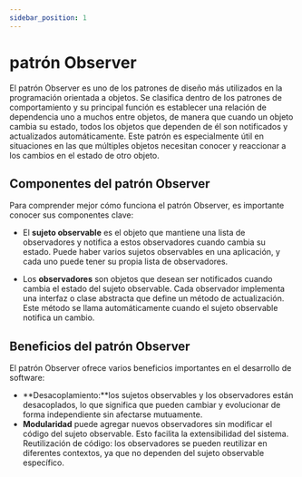 ```yaml
---
sidebar_position: 1
---
```


# patrón Observer

El patrón Observer es uno de los patrones de diseño más utilizados en la programación orientada a objetos. Se clasifica dentro de los patrones de comportamiento y su principal función es establecer una relación de dependencia uno a muchos entre objetos, de manera que cuando un objeto cambia su estado, todos los objetos que dependen de él son notificados y actualizados automáticamente. Este patrón es especialmente útil en situaciones en las que múltiples objetos necesitan conocer y reaccionar a los cambios en el estado de otro objeto.

## Componentes del patrón Observer
Para comprender mejor cómo funciona el patrón Observer, es importante conocer sus componentes clave:

- El **sujeto observable** es el objeto que mantiene una lista de observadores y notifica a estos observadores cuando cambia su estado. Puede haber varios sujetos observables en una aplicación, y cada uno puede tener su propia lista de observadores.

- Los **observadores** son objetos que desean ser notificados cuando cambia el estado del sujeto observable. Cada observador implementa una interfaz o clase abstracta que define un método de actualización. Este método se llama automáticamente cuando el sujeto observable notifica un cambio.


## Beneficios del patrón Observer
El patrón Observer ofrece varios beneficios importantes en el desarrollo de software:

- **Desacoplamiento:**los sujetos observables y los observadores están desacoplados, lo que significa que pueden cambiar y evolucionar de forma independiente sin afectarse mutuamente.
- **Modularidad** puede agregar nuevos observadores sin modificar el código del sujeto observable. Esto facilita la extensibilidad del sistema.
Reutilización de código: los observadores se pueden reutilizar en diferentes contextos, ya que no dependen del sujeto observable específico.